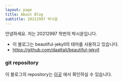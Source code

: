 ```yaml
---
layout: page
title: About Blog
subtitle: 20212997 박시윤
---
```


안녕하세요. 저는 20212997 학번의 박시윤입니다.

- 이 블로그는 beautiful-jekyll의 테마를 사용하고 있습니다.
- https://github.com/daattali/beautiful-jekyll

### git repository

이 블로그의 repository는 [이곳](https://github.com/tldbs0420/tldbs0420.github.io) 에서 확인하실 수 있습니다.
